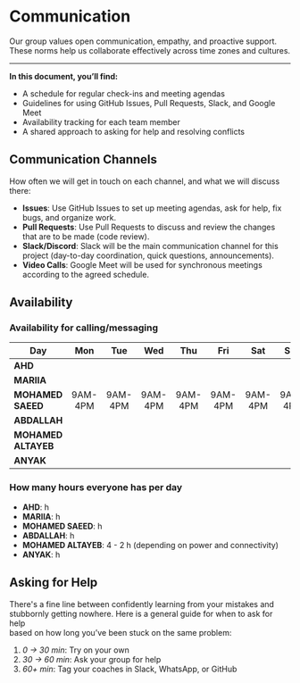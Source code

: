 <!--
    this template is for inspiration, feel free to change it however you like!

    Careful! be sure to protect your privacy when filling out this document
        everything you write here will be public
        so share only what you are comfortable sharing online
        you can share the rest in confidence with you group by another channel
-->

# Communication

 Our group values open communication, empathy, and proactive support.  
 These norms help us collaborate effectively across time zones and cultures.

---

**In this document, you’ll find:**

- A schedule for regular check-ins and meeting agendas  
- Guidelines for using GitHub Issues, Pull Requests, Slack, and Google Meet  
- Availability tracking for each team member  
- A shared approach to asking for help and resolving conflicts  

## Communication Channels

How often we will get in touch on each channel, and what we will discuss there:

- **Issues**: Use GitHub Issues to set up meeting agendas, ask for help, fix
 bugs, and organize work.
- **Pull Requests**: Use Pull Requests to discuss and review the changes that
 are to be made (code review).
- **Slack/Discord**: Slack will be the main communication channel for
 this project (day-to-day coordination, quick questions, announcements).
- **Video Calls**: Google Meet will be used for synchronous meetings
 according to the agreed schedule.

## Availability

### Availability for calling/messaging

| Day                | Mon | Tue | Wed | Thu | Fri | Sat | Sun |
|--------------------|:---:|:---:|:---:|:---:|:---:|:---:|:---:|
| **AHD**            |     |     |     |     |     |     |     |
| **MARIIA**         |     |     |     |     |     |     |     |
| **MOHAMED SAEED**  |9AM-4PM|9AM-4PM|9AM-4PM|9AM-4PM|9AM-4PM|9AM-4PM|9AM-4PM|
| **ABDALLAH**       |     |     |     |     |     |     |     |
| **MOHAMED ALTAYEB**|     |     |     |     |     |     |     |
| **ANYAK**          |     |     |     |     |     |     |     |

### How many hours everyone has per day

- **AHD**: h
- **MARIIA**: h
- **MOHAMED SAEED**: h
- **ABDALLAH**: h
- **MOHAMED ALTAYEB**: 4 - 2 h (depending on power and connectivity)
- **ANYAK**: h

## Asking for Help

There's a fine line between confidently learning from your mistakes and  
stubbornly getting nowhere. Here is a general guide for when to ask for help  
based on how long you’ve been stuck on the same problem:

1. _0 → 30 min_: Try on your own  
2. _30 → 60 min_: Ask your group for help  
3. _60+ min_: Tag your coaches in Slack, WhatsApp, or GitHub
